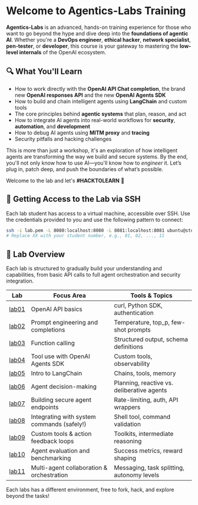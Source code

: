 # Welcome to Agentics-Labs Training

**Agentics-Labs** is an advanced, hands-on training experience for those who want to go beyond the hype and dive deep into the **foundations of agentic AI**. Whether you're a **DevOps engineer**, **ethical hacker**, **network specialist**, **pen-tester**, or **developer**, this course is your gateway to mastering the **low-level internals** of the OpenAI ecosystem.

## 🔍 What You'll Learn

- How to work directly with the **OpenAI API Chat completion**, the brand new **OpenAI responses API** and the new **OpenAI Agents SDK**
- How to build and chain intelligent agents using **LangChain** and custom tools
- The core principles behind **agentic systems** that plan, reason, and act
- How to integrate AI agents into real-world workflows for **security**, **automation**, and **development**
- How to debug AI agents using **MITM proxy** and **tracing**
- Security pitfalls and hacking challenges
  
This is more than just a workshop, it's an exploration of how intelligent agents are transforming the way we build and secure systems.
By the end, you'll not only know how to use AI—you'll know how to *engineer* it.
Let’s plug in, patch deep, and push the boundaries of what’s possible.

Welcome to the lab and let's **#HACKTOLEARN** 🚀

## 🔐 Getting Access to the Lab via SSH

Each lab student has access to a virtual machine, accessible over SSH. Use the credentials provided to you and use the following pattern to connect:

```bash
ssh -i lab.pem -L 8080:localhost:8080 -L 8081:localhost:8081 ubuntu@studentXX.labs.kubiosec.tech
# Replace XX with your student number, e.g., 01, 02, ..., 11
```

## 🧪 Lab Overview

Each lab is structured to gradually build your understanding and capabilities, from basic API calls to full agent orchestration and security integration.

| Lab | Focus Area                                      | Tools & Topics                              |
|-----|-------------------------------------------------|---------------------------------------------|
| [lab01](./lab01) | OpenAI API basics                               | curl, Python SDK, authentication            |
| [lab02](./lab02) | Prompt engineering and completions              | Temperature, top_p, few-shot prompts        |
| [lab03](./lab03) | Function calling                                | Structured output, schema definitions       |
| [lab04](./lab04) | Tool use with OpenAI Agents SDK                 | Custom tools, observability                 |
| [lab05](./lab05) | Intro to LangChain                              | Chains, tools, memory                       |
| [lab06](./lab06) | Agent decision-making                           | Planning, reactive vs. deliberative agents  |
| [lab07](./lab07) | Building secure agent endpoints                 | Rate-limiting, auth, API wrappers           |
| [lab08](./lab08) | Integrating with system commands (safely!)      | Shell tool, command validation              |
| [lab09](./lab09) | Custom tools & action feedback loops            | Toolkits, intermediate reasoning            |
| [lab10](./lab10) | Agent evaluation and benchmarking               | Success metrics, reward shaping             |
| [lab11](./lab11) | Multi-agent collaboration & orchestration       | Messaging, task splitting, autonomy levels  |

Each labs has a different environment, free to fork, hack, and explore beyond the tasks!

